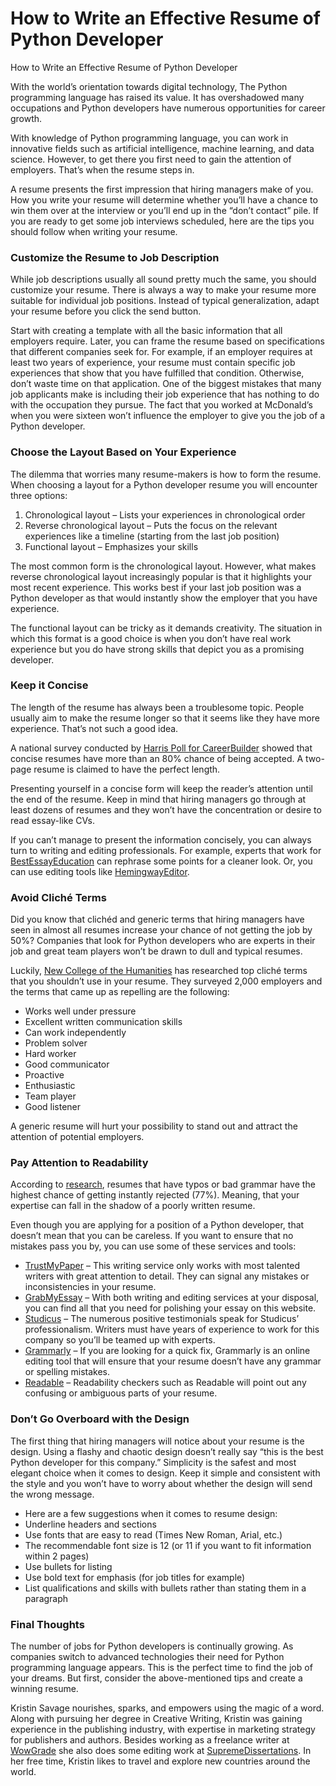 # How to Write an Effective Resume of Python Developer

How to Write an Effective Resume of Python Developer

With the world’s orientation towards digital technology, The Python programming language has raised its value. It has overshadowed many occupations and Python developers have numerous opportunities for career growth.

With knowledge of Python programming language, you can work in innovative fields such as artificial intelligence, machine learning, and data science. However, to get there you first need to gain the attention of employers. That’s when the resume steps in.

A resume presents the first impression that hiring managers make of you. How you write your resume will determine whether you’ll have a chance to win them over at the interview or you’ll end up in the “don’t contact” pile. If you are ready to get some job interviews scheduled, here are the tips you should follow when writing your resume.

### Customize the Resume to Job Description

While job descriptions usually all sound pretty much the same, you should customize your resume. There is always a way to make your resume more suitable for individual job positions. Instead of typical generalization, adapt your resume before you click the send button.

Start with creating a template with all the basic information that all employers require. Later, you can frame the resume based on specifications that different companies seek for. For example, if an employer requires at least two years of experience, your resume must contain specific job experiences that show that you have fulfilled that condition. Otherwise, don’t waste time on that application. One of the biggest mistakes that many job applicants make is including their job experience that has nothing to do with the occupation they pursue. The fact that you worked at McDonald’s when you were sixteen won’t influence the employer to give you the job of a Python developer.

### Choose the Layout Based on Your Experience

The dilemma that worries many resume-makers is how to form the resume. When choosing a layout for a Python developer resume you will encounter three options:

1.  Chronological layout – Lists your experiences in chronological order
2.  Reverse chronological layout – Puts the focus on the relevant experiences like a timeline (starting from the last job position)
3.  Functional layout – Emphasizes your skills

The most common form is the chronological layout. However, what makes reverse chronological layout increasingly popular is that it highlights your most recent experience. This works best if your last job position was a Python developer as that would instantly show the employer that you have experience.

The functional layout can be tricky as it demands creativity. The situation in which this format is a good choice is when you don’t have real work experience but you do have strong skills that depict you as a promising developer.

### Keep it Concise

The length of the resume has always been a troublesome topic. People usually aim to make the resume longer so that it seems like they have more experience. That’s not such a good idea.

A national survey conducted by [Harris Poll for CareerBuilder](http://press.careerbuilder.com/2018-08-24-Employers-Share-Their-Most-Outrageous-Resume-Mistakes-and-Instant-Deal-Breakers-in-a-New-CareerBuilder-Study) showed that concise resumes have more than an 80% chance of being accepted. A two-page resume is claimed to have the perfect length.

Presenting yourself in a concise form will keep the reader’s attention until the end of the resume. Keep in mind that hiring managers go through at least dozens of resumes and they won’t have the concentration or desire to read essay-like CVs.

If you can’t manage to present the information concisely, you can always turn to writing and editing professionals. For example, experts that work for [BestEssayEducation](https://bestessay.education/) can rephrase some points for a cleaner look. Or, you can use editing tools like [HemingwayEditor](http://www.hemingwayapp.com/).

### Avoid Cliché Terms

Did you know that clichéd and generic terms that hiring managers have seen in almost all resumes increase your chance of not getting the job by 50%? Companies that look for Python developers who are experts in their job and great team players won’t be drawn to dull and typical resumes.

Luckily, [New College of the Humanities](http://www.goodhousekeeping.co.uk/consumer-advice/money-and-work/write-a-cv-mistakes) has researched top cliché terms that you shouldn’t use in your resume. They surveyed 2,000 employers and the terms that came up as repelling are the following:

- Works well under pressure
- Excellent written communication skills
- Can work independently
- Problem solver
- Hard worker
- Good communicator
- Proactive
- Enthusiastic
- Team player
- Good listener

A generic resume will hurt your possibility to stand out and attract the attention of potential employers.

### Pay Attention to Readability

According to [research](http://press.careerbuilder.com/2018-08-24-Employers-Share-Their-Most-Outrageous-Resume-Mistakes-and-Instant-Deal-Breakers-in-a-New-CareerBuilder-Study), resumes that have typos or bad grammar have the highest chance of getting instantly rejected (77%). Meaning, that your expertise can fall in the shadow of a poorly written resume.

Even though you are applying for a position of a Python developer, that doesn’t mean that you can be careless. If you want to ensure that no mistakes pass you by, you can use some of these services and tools:

- [TrustMyPaper](https://www.trustmypaper.com/write-my-paper-for-me) – This writing service only works with most talented writers with great attention to detail. They can signal any mistakes or inconsistencies in your resume.
- [GrabMyEssay](https://www.grabmyessay.com/) – With both writing and editing services at your disposal, you can find all that you need for polishing your essay on this website.
- [Studicus](https://studicus.com/) – The numerous positive testimonials speak for Studicus’ professionalism. Writers must have years of experience to work for this company so you’ll be teamed up with experts.
- [Grammarly](https://app.grammarly.com/) – If you are looking for a quick fix, Grammarly is an online editing tool that will ensure that your resume doesn’t have any grammar or spelling mistakes.
- [Readable](https://readable.com/) – Readability checkers such as Readable will point out any confusing or ambiguous parts of your resume.

### Don’t Go Overboard with the Design

The first thing that hiring managers will notice about your resume is the design. Using a flashy and chaotic design doesn’t really say “this is the best Python developer for this company.” Simplicity is the safest and most elegant choice when it comes to design. Keep it simple and consistent with the style and you won’t have to worry about whether the design will send the wrong message.

- Here are a few suggestions when it comes to resume design:
- Underline headers and sections
- Use fonts that are easy to read (Times New Roman, Arial, etc.)
- The recommendable font size is 12 (or 11 if you want to fit information within 2 pages)
- Use bullets for listing
- Use bold text for emphasis (for job titles for example)
- List qualifications and skills with bullets rather than stating them in a paragraph

### Final Thoughts

The number of jobs for Python developers is continually growing. As companies switch to advanced technologies their need for Python programming language appears. This is the perfect time to find the job of your dreams. But first, consider the above-mentioned tips and create a winning resume.

Kristin Savage nourishes, sparks, and empowers using the magic of a word. Along with pursuing her degree in Creative Writing, Kristin was gaining experience in the publishing industry, with expertise in marketing strategy for publishers and authors. Besides working as a freelance writer at [WowGrade](https://wowgrade.net/research-papers-for-sale) she also does some editing work at [SupremeDissertations](https://supremedissertations.com/). In her free time, Kristin likes to travel and explore new countries around the world.
